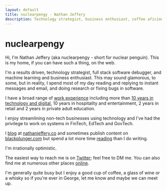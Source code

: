 ```yaml
---
layout: default
title: nuclearpengy - Nathan Jeffery
description: Technology strategist, business enthusiast, coffee aficionado and remote worker. I invest in and consult for technology startups on product development and infrastructure. I'm focused on results.
---
```


<h1>nuclearpengy</h1>
<p>Hi, I'm Nathan Jeffery (aka nuclearpengy - short for nuclear penguin). This is my home, if you can have such a thing, on the web.</p>
<p>I'm a results driven, technology strategist, full stack software debugger, and machine learning and business enthusiast. This may sound glamorous, to some, but in reality, I spend most of my day reading and replying to instant messages and email, and doing research or fixing bugs in software.</p>
<p>I have a broad range of <a href="{{site.baseurl}}/working/">work experience</a> including more than <a href="https://nathanjeffery.co/2014/10/12/ten-years-on-the-web/">10 years in technology and digital</a>, 10 years in hospitality and entertainment, 2 years in retail and 2 years in private adult education.</p>
<p>I enjoy streamlining non-tech businesses using technology and I've had the privilege to work on systems in FinTech, EdTech and GovTech.</p>
<p>I <a href="{{site.baseurl}}/writing/">blog</a> at <a href="https://nathanjeffery.co">nathanjeffery.co</a> and sometimes publish content on <a href="https://blackplunger.com/author/nathan">blackplunger.com</a> but spend a lot more time <a href="{{site.baseurl}}/reading/">reading</a> than I do writing.</p>
<p>I'm irrationally optimistic.</p>
<p>The easiest way to reach me is on <a href="https://twitter.com/nuclearpengy">Twitter</a>; feel free to DM me. You can also find me at numerous other places <a href="{{site.baseurl}}/links/">online</a>.</p>
<p>I'm generally quite busy but I enjoy a good cup of coffee, a glass of wine or a whisky so if you're ever in George, let me know and maybe we can meet up.</p>
